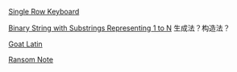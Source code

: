 [Single Row Keyboard](https://leetcode.com/problems/single-row-keyboard/)

[Binary String with Substrings Representing 1 to N](https://leetcode.com/problems/binary-string-with-substrings-representing-1-to-n/)
生成法？构造法？

[Goat Latin](https://leetcode.com/problems/goat-latin/)

[Ransom Note](https://leetcode.com/problems/ransom-note/)